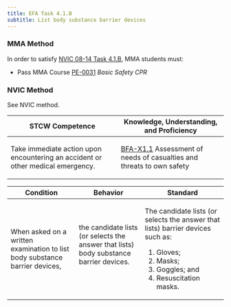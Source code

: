 ```yaml
---
title: EFA Task 4.1.B 
subtitle: List body substance barrier devices
---
```



### MMA Method

In order to satisfy  [NVIC 08-14  Task  4.1.B](/stcw23/assets/images/nvic-08-14.pdf), MMA students must:

* Pass MMA Course  [PE-0031](PE-0031) *Basic Safety CPR*


### NVIC Method

<a onclick="togglevisibility('nvic_methods')" >See NVIC method.</a>

<div id='nvic_methods' class='hide'>

<table>
<thead>
<tr>
<th class='forty'> STCW Competence </th>
<th class='sixty'> Knowledge, Understanding, and Proficiency </th>
</tr>
</thead>




<tbody>
<tr><td markdown='1'>

Take immediate action upon encountering an accident or other medical emergency.

</td><td markdown='1'>

[BFA-X1.1](../../tables/613.html#BFA-X1.1) Assessment of needs of casualties and threats to own safety

</td></tr>


</tbody>
</table>


<table>
<thead>
<tr><th class='twenty'>  Condition </th><th class='twenty'> Behavior </th><th  class='sixty'>Standard </th></tr>
</thead>
<tbody >



<tr><td markdown='1'>

When asked on a written examination to list body substance barrier devices,

</td><td markdown='1'>

the candidate lists (or selects the answer that lists) body substance barrier devices.

<br>

<div class="tooltip">
<span class="tooltiptext">
</span>
</div>


</td><td markdown='1'>

The candidate lists (or selects the answer that lists) barrier devices such as:
 
1.  Gloves; 
2.  Masks; 
3.  Goggles; and 
4.  Resuscitation masks.

</td></tr>
</tbody>
</table>
</div>
